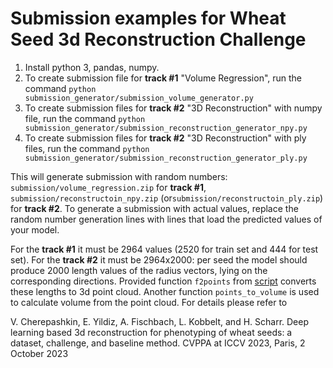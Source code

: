 Submission examples for Wheat Seed 3d Reconstruction Challenge 
===
1. Install python 3, pandas, numpy.  
2. To create submission file for **track #1** "Volume Regression", run the command `python submission_generator/submission_volume_generator.py`     
3. To create submission files for **track #2** "3D Reconstruction" with numpy file, run the command `python submission_generator/submission_reconstruction_generator_npy.py`
4. To create submission files for **track #2** "3D Reconstruction" with ply files, run the command `python submission_generator/submission_reconstruction_generator_ply.py`

This will generate submission with random numbers: `submission/volume_regression.zip` for **track #1**, `submission/reconstructoin_npy.zip` (or`submission/reconstructoin_ply.zip`) for **track #2**. To generate a submission with actual values, replace the random number generation lines with lines that load the predicted values of your model. 

For the **track #1** it must be 2964 values (2520 for train set and 444 for test set). For the **track #2** it must be 2964x2000: per seed the model should produce 2000 length values of the radius vectors, lying on the corresponding directions. Provided function `f2points` from [script](submission_generator/submission_reconstruction_generator_npy.py) converts these lengths to 3d point cloud. Another function `points_to_volume` is used to calculate volume from the point cloud. For details please refer to

V. Cherepashkin, E. Yildiz, A. Fischbach, L. Kobbelt, and H. Scharr. Deep learning based 3d reconstruction for phenotyping of wheat seeds: a dataset, challenge, and baseline method. CVPPA at ICCV 2023, Paris, 2 October 2023


